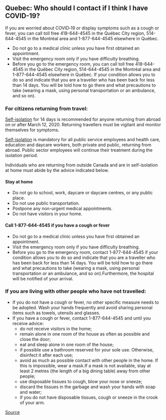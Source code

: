 ## Quebec: Who should I contact if I think I have COVID-19?

If you are worried about COVID‑19 or display symptoms such as a cough or fever, you can call toll free 418-644-4545 in the Québec City region, 514-644-4545 in the Montréal area and 1-877-644-4545 elsewhere in Québec.

- Do not go to a medical clinic unless you have first obtained an appointment.
- Visit the emergency room only if you have difficulty breathing.
- Before you go to the emergency room, you can call toll free 418-644-4545 in the Québec City region, 514-644-4545 in the Montréal area and 1-877-644-4545 elsewhere in Québec. If your condition allows you to do so and indicate that you are a traveller who has been back for less than 14 days. You will be told how to go there and what precautions to take (wearing a mask, using personal transportation or an ambulance, and so on).

### For citizens returning from travel:

[Self-isolation](https://www.canada.ca/en/public-health/services/diseases/2019-novel-coronavirus-infection/health-professionals/interim-guidance-cases-contacts.html#si) for 14 days is recommended for anyone returning from abroad on or after March 12, 2020. Returning travellers must be vigilant and monitor themselves for symptoms.

[Self-isolation](https://www.canada.ca/en/public-health/services/diseases/2019-novel-coronavirus-infection/health-professionals/interim-guidance-cases-contacts.html#si) is mandatory for all public service employees and health care, education and daycare workers, both private and public, returning from abroad. Public sector employees will continue their treatment during the isolation period.

Individuals who are returning from outside Canada and are in self-isolation at home must abide by the advice indicated below.

#### Stay at home

- Do not go to school, work, daycare or daycare centres, or any public place.
- Do not use public transportation.
- Postpone any non-urgent medical appointments.
- Do not have visitors in your home.

#### Call 1-877-644-4545 if you have a cough or fever

- Do not go to a medical clinic unless you have first obtained an appointment.
- Visit the emergency room only if you have difficulty breathing.
- Before you go to the emergency room, contact 1-877-644-4545 if your condition allows you to do so and indicate that you are a traveller who has been back for less than 14 days. You will be told how to go there and what precautions to take (wearing a mask, using personal transportation or an ambulance, and so on).Furthermore, the hospital will be notified of your arrival.

### If you are living with other people who have not travelled:

- If you do not have a cough or fever, no other specific measure needs to be adopted. Wash your hands frequently and avoid sharing personal items such as towels, utensils and glasses.
- If you have a cough or fever, contact 1-877-644-4545 and until you receive advice:
  - do not receive visitors in the home;
  - remain alone in one room of the house as often as possible and close the door;
  - eat and sleep alone in one room of the house;
  - if possible use a bathroom reserved for your sole use. Otherwise, disinfect it after each use;
  - avoid as much as possible contact with other people in the home. If this is impossible, wear a mask.If a mask is not available, stay at least 2 metres (the length of a big dining table) away from other people;
  - use disposable tissues to cough, blow your nose or sneeze;
  - discard the tissues in the garbage and wash your hands with soap and water;
  - if you do not have disposable tissues, cough or sneeze in the crook of your arm.

[Source](https://www.quebec.ca/en/health/health-issues/a-z/2019-coronavirus/)
